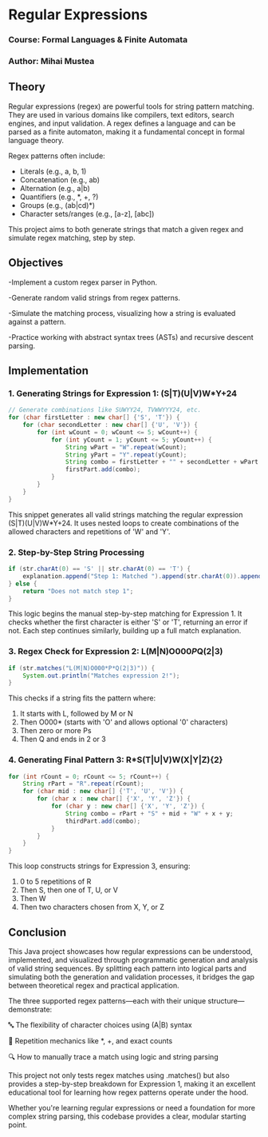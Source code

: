 # Regular Expressions

### Course: Formal Languages & Finite Automata

### Author: Mihai Mustea

## Theory

Regular expressions (regex) are powerful tools for string pattern matching. They are used in various domains like compilers, text editors, search engines, and input validation. A regex defines a language and can be parsed as a finite automaton, making it a fundamental concept in formal language theory.

Regex patterns often include:

- Literals (e.g., a, b, 1)  
- Concatenation (e.g., ab)  
- Alternation (e.g., a|b)
- Quantifiers (e.g., *, +, ?)
- Groups (e.g., (ab|cd)*)
- Character sets/ranges (e.g., [a-z], [abc])

This project aims to both generate strings that match a given regex and simulate regex matching, step by step.

## Objectives

-Implement a custom regex parser in Python.

-Generate random valid strings from regex patterns.

-Simulate the matching process, visualizing how a string is evaluated against a pattern.

-Practice working with abstract syntax trees (ASTs) and recursive descent parsing.

## Implementation

### 1. Generating Strings for Expression 1: (S|T)(U|V)W*Y+24
```java
// Generate combinations like SUWYY24, TVWWYYY24, etc.
for (char firstLetter : new char[] {'S', 'T'}) {
    for (char secondLetter : new char[] {'U', 'V'}) {
        for (int wCount = 0; wCount <= 5; wCount++) {
            for (int yCount = 1; yCount <= 5; yCount++) {
                String wPart = "W".repeat(wCount);
                String yPart = "Y".repeat(yCount);
                String combo = firstLetter + "" + secondLetter + wPart + yPart + "24";
                firstPart.add(combo);
            }
        }
    }
}
```
This snippet generates all valid strings matching the regular expression (S|T)(U|V)W*Y+24. It uses nested loops to create combinations of the allowed characters and repetitions of 'W' and 'Y'.

### 2. Step-by-Step String Processing
```java
if (str.charAt(0) == 'S' || str.charAt(0) == 'T') {
    explanation.append("Step 1: Matched ").append(str.charAt(0)).append(" as (S|T)\n");
} else {
    return "Does not match step 1";
}
```
This logic begins the manual step-by-step matching for Expression 1. It checks whether the first character is either 'S' or 'T', returning an error if not. Each step continues similarly, building up a full match explanation.


### 3. Regex Check for Expression 2: L(M|N)O000*P*Q(2|3)
```java
if (str.matches("L(M|N)O000*P*Q(2|3)")) {
    System.out.println("Matches expression 2!");
}
```
This checks if a string fits the pattern where:

1. It starts with L, followed by M or N
2. Then O000* (starts with 'O' and allows optional '0' characters)
3. Then zero or more Ps
4. Then Q and ends in 2 or 3


### 4. Generating Final Pattern 3: R*S(T|U|V)W(X|Y|Z){2}
```java
for (int rCount = 0; rCount <= 5; rCount++) {
    String rPart = "R".repeat(rCount);
    for (char mid : new char[] {'T', 'U', 'V'}) {
        for (char x : new char[] {'X', 'Y', 'Z'}) {
            for (char y : new char[] {'X', 'Y', 'Z'}) {
                String combo = rPart + "S" + mid + "W" + x + y;
                thirdPart.add(combo);
            }
        }
    }
}
```
This loop constructs strings for Expression 3, ensuring:

1. 0 to 5 repetitions of R
2. Then S, then one of T, U, or V
3. Then W
4. Then two characters chosen from X, Y, or Z

## Conclusion

This Java project showcases how regular expressions can be understood, implemented, and visualized through programmatic generation and analysis of valid string sequences. By splitting each pattern into logical parts and simulating both the generation and validation processes, it bridges the gap between theoretical regex and practical application.

The three supported regex patterns—each with their unique structure—demonstrate:

🔤 The flexibility of character choices using (A|B) syntax

🔁 Repetition mechanics like *, +, and exact counts

🔍 How to manually trace a match using logic and string parsing


This project not only tests regex matches using .matches() but also provides a step-by-step breakdown for Expression 1, making it an excellent educational tool for learning how regex patterns operate under the hood.

Whether you're learning regular expressions or need a foundation for more complex string parsing, this codebase provides a clear, modular starting point.











